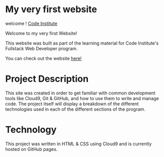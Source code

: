 # My very first website

welcome ! [Code Institute](https://codeinstitute.net)

Welcome to my very first Website!

This website was built as part of the learning material for Code Institute's Fullstack Web Developer program.

You can check out the website [here!](https://rockypraxe.github.io/full-template/)
# Project Description
This site was created in order to get familiar with common development tools like Cloud9, Git & GitHub, and how to use them to write and manage code. The project itself will display a breakdown of the different technologies used in each of the different sections of the program.
# Technology
This project was written in HTML & CSS using Cloud9 and is currently hosted on GitHub pages.